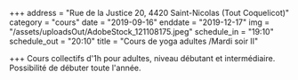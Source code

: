 +++
address = "Rue de la Justice 20, 4420 Saint-Nicolas (Tout Coquelicot)"
category = "cours"
date = "2019-09-16"
enddate = "2019-12-17"
img = "/assets/uploadsOut/AdobeStock_121108175.jpeg"
schedule_in = "19:10"
schedule_out = "20:10"
title = "Cours de yoga adultes /Mardi soir II"

+++
Cours collectifs d'1h pour adultes, niveau débutant et intermédiaire. Possibilité de débuter toute l'année.